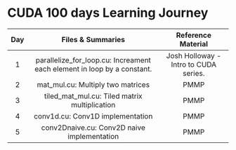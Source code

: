 # CUDA 100 days Learning Journey



Day | Files & Summaries | Reference Material | 
:---: |:---: | :--: |
1 | parallelize_for_loop.cu: Increament each element in loop by a constant. | Josh Holloway - Intro to CUDA series.
2 | mat_mul.cu: Multiply two matrices | PMMP
3 | tiled_mat_mul.cu: Tiled matrix multiplication | PMMP
4 | conv1d.cu: Conv1D implementation | PMMP
5 | conv2Dnaive.cu: Conv2D naive implementation | PMMP